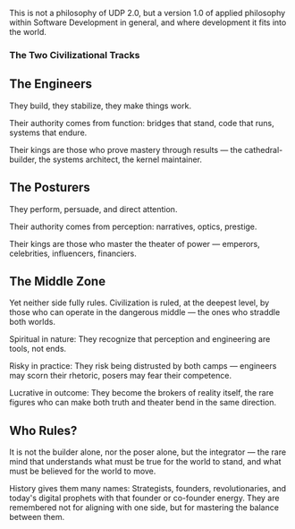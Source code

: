 This is not a philosophy of UDP 2.0, but a version 1.0 of applied philosophy within Software Development in general, and where development it fits into the world.

### The Two Civilizational Tracks

## The Engineers

They build, they stabilize, they make things work.

Their authority comes from function: bridges that stand, code that runs, systems that endure.

Their kings are those who prove mastery through results — the cathedral-builder, the systems architect, the kernel maintainer.

## The Posturers

They perform, persuade, and direct attention.

Their authority comes from perception: narratives, optics, prestige.

Their kings are those who master the theater of power — emperors, celebrities, influencers, financiers.

## The Middle Zone

Yet neither side fully rules. Civilization is ruled, at the deepest level, by those who can operate in the dangerous middle — the ones who straddle both worlds.

Spiritual in nature: They recognize that perception and engineering are tools, not ends.

Risky in practice: They risk being distrusted by both camps — engineers may scorn their rhetoric, posers may fear their competence.

Lucrative in outcome: They become the brokers of reality itself, the rare figures who can make both truth and theater bend in the same direction.

## Who Rules?

It is not the builder alone, nor the poser alone, but the integrator — the rare mind that understands what must be true for the world to stand, and what must be believed for the world to move.

History gives them many names: Strategists, founders, revolutionaries, and today's digital prophets with that founder or co-founder energy. They are remembered not for aligning with one side, but for mastering the balance between them.
